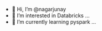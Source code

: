 - 👋 Hi, I’m @nagarjunay
- 👀 I’m interested in Databricks ...
- 🌱 I’m currently learning pyspark ...


<!---
nagarjunay/nagarjunay is a ✨ special ✨ repository because its `README.md` (this file) appears on your GitHub profile.
You can click the Preview link to take a look at your changes.
--->
